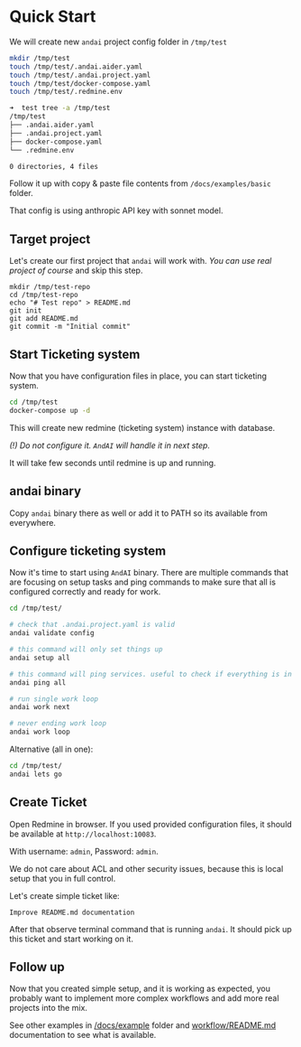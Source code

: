 # Quick Start

We will create new `andai` project config folder in `/tmp/test`

```bash
mkdir /tmp/test
touch /tmp/test/.andai.aider.yaml
touch /tmp/test/.andai.project.yaml
touch /tmp/test/docker-compose.yaml
touch /tmp/test/.redmine.env

➜  test tree -a /tmp/test
/tmp/test
├── .andai.aider.yaml
├── .andai.project.yaml
├── docker-compose.yaml
└── .redmine.env

0 directories, 4 files
```

Follow it up with copy & paste file contents from `/docs/examples/basic` folder.

That config is using anthropic API key with sonnet model.

## Target project

Let's create our first project that `andai` will work with. *You can use real project of course* and skip this step.
```
mkdir /tmp/test-repo
cd /tmp/test-repo
echo "# Test repo" > README.md
git init
git add README.md
git commit -m "Initial commit"
```

## Start Ticketing system

Now that you have configuration files in place, you can start ticketing system.

```bash
cd /tmp/test
docker-compose up -d
```

This will create new redmine (ticketing system) instance with database.

*(!) Do not configure it. `AndAI` will handle it in next step.*

It will take few seconds until redmine is up and running.

## andai binary
Copy `andai` binary there as well or add it to PATH so its available from everywhere.

## Configure ticketing system
Now it's time to start using `AndAI` binary.
There are multiple commands that are focusing on setup tasks and ping commands to make sure that all is configured correctly and ready for work.

```bash
cd /tmp/test/

# check that .andai.project.yaml is valid
andai validate config

# this command will only set things up
andai setup all

# this command will ping services. useful to check if everything is in order.
andai ping all

# run single work loop
andai work next

# never ending work loop
andai work loop
```

Alternative (all in one):
```bash
cd /tmp/test/
andai lets go
```

## Create Ticket

Open Redmine in browser. If you used provided configuration files, it should be available at `http://localhost:10083`.

With username: `admin`, Password: `admin`.

We do not care about ACL and other security issues, because this is local setup that you in full control.

Let's create simple ticket like:
```
Improve README.md documentation
```

After that observe terminal command that is running `andai`. It should pick up this ticket and start working on it.

## Follow up

Now that you created simple setup, and it is working as expected, 
you probably want to implement more complex workflows and add more real projects into the mix.

See other examples in [/docs/example](../examples/) folder and [workflow/README.md](workflow/README.md) documentation to see what is available.
